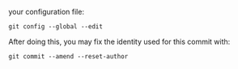 your configuration file:

    git config --global --edit

After doing this, you may fix the identity used for this commit with:

    git commit --amend --reset-author
